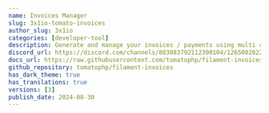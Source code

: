 ```yaml
---
name: Invoices Manager
slug: 3x1io-tomato-invoices
author_slug: 3x1io
categories: [developer-tool]
description: Generate and manage your invoices / payments using multi currencies and multi types in FilamentPHP
discord_url: https://discord.com/channels/883083792112300104/1265002822605344871
docs_url: https://raw.githubusercontent.com/tomatophp/filament-invoices/master/README.md
github_repository: tomatophp/filament-invoices
has_dark_theme: true
has_translations: true
versions: [3]
publish_date: 2024-08-30
---
```

